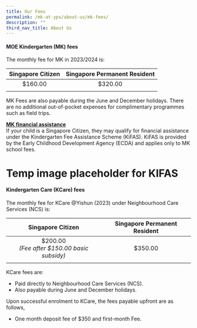 ```yaml
---
title: Our Fees
permalink: /mk-at-yps/about-us/mk-fees/
description: ""
third_nav_title: About Us
---
```

#### **MOE Kindergarten (MK) fees**
The monthly fee for MK in 2023/2024 is:

| Singapore Citizen | Singapore Permanent Resident |
| :--------: | :--------: |
| $160.00 | $320.00 |
| | |

MK Fees are also payable during the June and December holidays. There are no additional out-of-pocket expenses for complimentary programmes such as field trips.

**<u>MK financial assistance</u>**
<br>If your child is a Singapore Citizen, they may qualify for financial assistance under the Kindergarten Fee Assistance Scheme (KiFAS). KiFAS is provided by the Early Childhood Development Agency (ECDA) and applies only to MK school fees.

# Temp image placeholder for KIFAS

#### **Kindergarten Care (KCare) fees**
The monthly fee for KCare @Yishun (2023) under Neighbourhood Care Services (NCS) is:

| Singapore Citizen | Singapore Permanent Resident |
| :--------: | :--------: |
| $200.00<br>*(Fee after $150.00 basic subsidy)* | $350.00 |
| | |

KCare fees are:
* Paid directly to Neighbourhood Care Services (NCS).
* Also payable during June and December holidays.

Upon successful enrolment to KCare, the fees payable upfront are as follows,
* One month deposit fee of $350 and first-month Fee.


